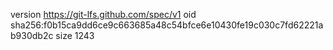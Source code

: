 version https://git-lfs.github.com/spec/v1
oid sha256:f0b15ca9dd6ce9c663685a48c54bfce6e10430fe19c030c7fd62221ab930db2c
size 1243

